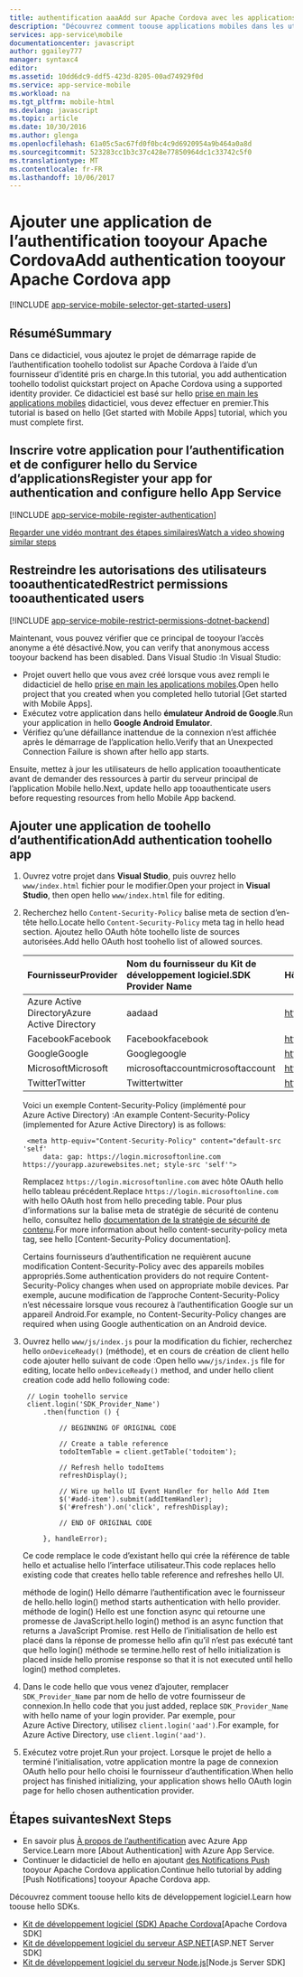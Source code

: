 ```yaml
---
title: authentification aaaAdd sur Apache Cordova avec les applications mobiles | Documents Microsoft
description: "Découvrez comment toouse applications mobiles dans les utilisateurs de tooauthenticate Azure App Service de votre application Apache Cordova via une variété de fournisseurs d’identité, y compris de Google, Facebook, Twitter et Microsoft."
services: app-service\mobile
documentationcenter: javascript
author: ggailey777
manager: syntaxc4
editor: 
ms.assetid: 10dd6dc9-ddf5-423d-8205-00ad74929f0d
ms.service: app-service-mobile
ms.workload: na
ms.tgt_pltfrm: mobile-html
ms.devlang: javascript
ms.topic: article
ms.date: 10/30/2016
ms.author: glenga
ms.openlocfilehash: 61a05c5ac67fd0f0bc4c9d6920954a9b464a0a8d
ms.sourcegitcommit: 523283cc1b3c37c428e77850964dc1c33742c5f0
ms.translationtype: MT
ms.contentlocale: fr-FR
ms.lasthandoff: 10/06/2017
---
```

# <a name="add-authentication-tooyour-apache-cordova-app"></a><span data-ttu-id="6126c-103">Ajouter une application de l’authentification tooyour Apache Cordova</span><span class="sxs-lookup"><span data-stu-id="6126c-103">Add authentication tooyour Apache Cordova app</span></span>
[!INCLUDE [app-service-mobile-selector-get-started-users](../../includes/app-service-mobile-selector-get-started-users.md)]

## <a name="summary"></a><span data-ttu-id="6126c-104">Résumé</span><span class="sxs-lookup"><span data-stu-id="6126c-104">Summary</span></span>
<span data-ttu-id="6126c-105">Dans ce didacticiel, vous ajoutez le projet de démarrage rapide de l’authentification toohello todolist sur Apache Cordova à l’aide d’un fournisseur d’identité pris en charge.</span><span class="sxs-lookup"><span data-stu-id="6126c-105">In this tutorial, you add authentication toohello todolist quickstart project on Apache Cordova using a supported identity provider.</span></span> <span data-ttu-id="6126c-106">Ce didacticiel est basé sur hello [prise en main les applications mobiles] didacticiel, vous devez effectuer en premier.</span><span class="sxs-lookup"><span data-stu-id="6126c-106">This tutorial is based on hello [Get started with Mobile Apps] tutorial, which you must complete first.</span></span>

## <span data-ttu-id="6126c-107"><a name="register"></a>Inscrire votre application pour l’authentification et de configurer hello du Service d’applications</span><span class="sxs-lookup"><span data-stu-id="6126c-107"><a name="register"></a>Register your app for authentication and configure hello App Service</span></span>
[!INCLUDE [app-service-mobile-register-authentication](../../includes/app-service-mobile-register-authentication.md)]

[<span data-ttu-id="6126c-108">Regarder une vidéo montrant des étapes similaires</span><span class="sxs-lookup"><span data-stu-id="6126c-108">Watch a video showing similar steps</span></span>](https://channel9.msdn.com/series/Azure-connected-services-with-Cordova/Azure-connected-services-task-8-Azure-authentication)

## <span data-ttu-id="6126c-109"><a name="permissions"></a>Restreindre les autorisations des utilisateurs tooauthenticated</span><span class="sxs-lookup"><span data-stu-id="6126c-109"><a name="permissions"></a>Restrict permissions tooauthenticated users</span></span>
[!INCLUDE [app-service-mobile-restrict-permissions-dotnet-backend](../../includes/app-service-mobile-restrict-permissions-dotnet-backend.md)]

<span data-ttu-id="6126c-110">Maintenant, vous pouvez vérifier que ce principal de tooyour l’accès anonyme a été désactivé.</span><span class="sxs-lookup"><span data-stu-id="6126c-110">Now, you can verify that anonymous access tooyour backend has been disabled.</span></span> <span data-ttu-id="6126c-111">Dans Visual Studio :</span><span class="sxs-lookup"><span data-stu-id="6126c-111">In Visual Studio:</span></span>

* <span data-ttu-id="6126c-112">Projet ouvert hello que vous avez créé lorsque vous avez rempli le didacticiel de hello [prise en main les applications mobiles].</span><span class="sxs-lookup"><span data-stu-id="6126c-112">Open hello project that you created when you completed hello tutorial [Get started with Mobile Apps].</span></span>
* <span data-ttu-id="6126c-113">Exécutez votre application dans hello **émulateur Android de Google**.</span><span class="sxs-lookup"><span data-stu-id="6126c-113">Run your application in hello **Google Android Emulator**.</span></span>
* <span data-ttu-id="6126c-114">Vérifiez qu’une défaillance inattendue de la connexion n’est affichée après le démarrage de l’application hello.</span><span class="sxs-lookup"><span data-stu-id="6126c-114">Verify that an Unexpected Connection Failure is shown after hello app starts.</span></span>

<span data-ttu-id="6126c-115">Ensuite, mettez à jour les utilisateurs de hello application tooauthenticate avant de demander des ressources à partir du serveur principal de l’application Mobile hello.</span><span class="sxs-lookup"><span data-stu-id="6126c-115">Next, update hello app tooauthenticate users before requesting resources from hello Mobile App backend.</span></span>

## <span data-ttu-id="6126c-116"><a name="add-authentication"></a>Ajouter une application de toohello d’authentification</span><span class="sxs-lookup"><span data-stu-id="6126c-116"><a name="add-authentication"></a>Add authentication toohello app</span></span>
1. <span data-ttu-id="6126c-117">Ouvrez votre projet dans **Visual Studio**, puis ouvrez hello `www/index.html` fichier pour le modifier.</span><span class="sxs-lookup"><span data-stu-id="6126c-117">Open your project in **Visual Studio**, then open hello `www/index.html` file for editing.</span></span>
2. <span data-ttu-id="6126c-118">Recherchez hello `Content-Security-Policy` balise meta de section d’en-tête hello.</span><span class="sxs-lookup"><span data-stu-id="6126c-118">Locate hello `Content-Security-Policy` meta tag in hello head section.</span></span>  <span data-ttu-id="6126c-119">Ajoutez hello OAuth hôte toohello liste de sources autorisées.</span><span class="sxs-lookup"><span data-stu-id="6126c-119">Add hello OAuth host toohello list of allowed sources.</span></span>

   | <span data-ttu-id="6126c-120">Fournisseur</span><span class="sxs-lookup"><span data-stu-id="6126c-120">Provider</span></span> | <span data-ttu-id="6126c-121">Nom du fournisseur du Kit de développement logiciel.</span><span class="sxs-lookup"><span data-stu-id="6126c-121">SDK Provider Name</span></span> | <span data-ttu-id="6126c-122">Hôte OAuth</span><span class="sxs-lookup"><span data-stu-id="6126c-122">OAuth Host</span></span> |
   |:--- |:--- |:--- |
   | <span data-ttu-id="6126c-123">Azure Active Directory</span><span class="sxs-lookup"><span data-stu-id="6126c-123">Azure Active Directory</span></span> | <span data-ttu-id="6126c-124">aad</span><span class="sxs-lookup"><span data-stu-id="6126c-124">aad</span></span> | <span data-ttu-id="6126c-125">https://login.microsoftonline.com</span><span class="sxs-lookup"><span data-stu-id="6126c-125">https://login.microsoftonline.com</span></span> |
   | <span data-ttu-id="6126c-126">Facebook</span><span class="sxs-lookup"><span data-stu-id="6126c-126">Facebook</span></span> | <span data-ttu-id="6126c-127">Facebook</span><span class="sxs-lookup"><span data-stu-id="6126c-127">facebook</span></span> | <span data-ttu-id="6126c-128">https://www.facebook.com</span><span class="sxs-lookup"><span data-stu-id="6126c-128">https://www.facebook.com</span></span> |
   | <span data-ttu-id="6126c-129">Google</span><span class="sxs-lookup"><span data-stu-id="6126c-129">Google</span></span> | <span data-ttu-id="6126c-130">Google</span><span class="sxs-lookup"><span data-stu-id="6126c-130">google</span></span> | <span data-ttu-id="6126c-131">https://accounts.google.com</span><span class="sxs-lookup"><span data-stu-id="6126c-131">https://accounts.google.com</span></span> |
   | <span data-ttu-id="6126c-132">Microsoft</span><span class="sxs-lookup"><span data-stu-id="6126c-132">Microsoft</span></span> | <span data-ttu-id="6126c-133">microsoftaccount</span><span class="sxs-lookup"><span data-stu-id="6126c-133">microsoftaccount</span></span> | <span data-ttu-id="6126c-134">https://login.live.com</span><span class="sxs-lookup"><span data-stu-id="6126c-134">https://login.live.com</span></span> |
   | <span data-ttu-id="6126c-135">Twitter</span><span class="sxs-lookup"><span data-stu-id="6126c-135">Twitter</span></span> | <span data-ttu-id="6126c-136">Twitter</span><span class="sxs-lookup"><span data-stu-id="6126c-136">twitter</span></span> | <span data-ttu-id="6126c-137">https://api.twitter.com</span><span class="sxs-lookup"><span data-stu-id="6126c-137">https://api.twitter.com</span></span> |

    <span data-ttu-id="6126c-138">Voici un exemple Content-Security-Policy (implémenté pour Azure Active Directory) :</span><span class="sxs-lookup"><span data-stu-id="6126c-138">An example Content-Security-Policy (implemented for Azure Active Directory) is as follows:</span></span>

        <meta http-equiv="Content-Security-Policy" content="default-src 'self'
            data: gap: https://login.microsoftonline.com https://yourapp.azurewebsites.net; style-src 'self'">

    <span data-ttu-id="6126c-139">Remplacez `https://login.microsoftonline.com` avec hôte OAuth hello hello tableau précédent.</span><span class="sxs-lookup"><span data-stu-id="6126c-139">Replace `https://login.microsoftonline.com` with hello OAuth host from hello preceding table.</span></span>  <span data-ttu-id="6126c-140">Pour plus d’informations sur la balise meta de stratégie de sécurité de contenu hello, consultez hello [documentation de la stratégie de sécurité de contenu].</span><span class="sxs-lookup"><span data-stu-id="6126c-140">For more information about hello content-security-policy meta tag, see hello [Content-Security-Policy documentation].</span></span>

    <span data-ttu-id="6126c-141">Certains fournisseurs d’authentification ne requièrent aucune modification Content-Security-Policy avec des appareils mobiles appropriés.</span><span class="sxs-lookup"><span data-stu-id="6126c-141">Some authentication providers do not require Content-Security-Policy changes when used on appropriate mobile devices.</span></span>  <span data-ttu-id="6126c-142">Par exemple, aucune modification de l’approche Content-Security-Policy n’est nécessaire lorsque vous recourez à l’authentification Google sur un appareil Android.</span><span class="sxs-lookup"><span data-stu-id="6126c-142">For example, no Content-Security-Policy changes are required when using Google authentication on an Android device.</span></span>

3. <span data-ttu-id="6126c-143">Ouvrez hello `www/js/index.js` pour la modification du fichier, recherchez hello `onDeviceReady()` (méthode), et en cours de création de client hello code ajouter hello suivant de code :</span><span class="sxs-lookup"><span data-stu-id="6126c-143">Open hello `www/js/index.js` file for editing, locate hello `onDeviceReady()` method, and under hello client  creation code add hello following code:</span></span>

        // Login toohello service
        client.login('SDK_Provider_Name')
            .then(function () {

                // BEGINNING OF ORIGINAL CODE

                // Create a table reference
                todoItemTable = client.getTable('todoitem');

                // Refresh hello todoItems
                refreshDisplay();

                // Wire up hello UI Event Handler for hello Add Item
                $('#add-item').submit(addItemHandler);
                $('#refresh').on('click', refreshDisplay);

                // END OF ORIGINAL CODE

            }, handleError);

    <span data-ttu-id="6126c-144">Ce code remplace le code d’existant hello qui crée la référence de table hello et actualise hello l’interface utilisateur.</span><span class="sxs-lookup"><span data-stu-id="6126c-144">This code replaces hello existing code that creates hello table reference and refreshes hello UI.</span></span>

    <span data-ttu-id="6126c-145">méthode de login() Hello démarre l’authentification avec le fournisseur de hello.</span><span class="sxs-lookup"><span data-stu-id="6126c-145">hello login() method starts authentication with hello provider.</span></span> <span data-ttu-id="6126c-146">méthode de login() Hello est une fonction async qui retourne une promesse de JavaScript.</span><span class="sxs-lookup"><span data-stu-id="6126c-146">hello login() method is an async function that returns a JavaScript Promise.</span></span>  <span data-ttu-id="6126c-147">rest Hello de l’initialisation de hello est placé dans la réponse de promesse hello afin qu’il n’est pas exécuté tant que hello login() méthode se termine.</span><span class="sxs-lookup"><span data-stu-id="6126c-147">hello rest of hello initialization is placed inside hello promise response so that it is not executed until hello login() method completes.</span></span>

4. <span data-ttu-id="6126c-148">Dans le code hello que vous venez d’ajouter, remplacer `SDK_Provider_Name` par nom de hello de votre fournisseur de connexion.</span><span class="sxs-lookup"><span data-stu-id="6126c-148">In hello code that you just added, replace `SDK_Provider_Name` with hello name of your login provider.</span></span> <span data-ttu-id="6126c-149">Par exemple, pour Azure Active Directory, utilisez `client.login('aad')`.</span><span class="sxs-lookup"><span data-stu-id="6126c-149">For example, for Azure Active Directory, use `client.login('aad')`.</span></span>
5. <span data-ttu-id="6126c-150">Exécutez votre projet.</span><span class="sxs-lookup"><span data-stu-id="6126c-150">Run your project.</span></span>  <span data-ttu-id="6126c-151">Lorsque le projet de hello a terminé l’initialisation, votre application montre la page de connexion OAuth hello pour hello choisi le fournisseur d’authentification.</span><span class="sxs-lookup"><span data-stu-id="6126c-151">When hello project has finished initializing, your application shows hello OAuth login page for hello chosen authentication provider.</span></span>

## <span data-ttu-id="6126c-152"><a name="next-steps"></a>Étapes suivantes</span><span class="sxs-lookup"><span data-stu-id="6126c-152"><a name="next-steps"></a>Next Steps</span></span>
* <span data-ttu-id="6126c-153">En savoir plus [À propos de l’authentification] avec Azure App Service.</span><span class="sxs-lookup"><span data-stu-id="6126c-153">Learn more [About Authentication] with Azure App Service.</span></span>
* <span data-ttu-id="6126c-154">Continuer le didacticiel de hello en ajoutant [des Notifications Push] tooyour Apache Cordova application.</span><span class="sxs-lookup"><span data-stu-id="6126c-154">Continue hello tutorial by adding [Push Notifications] tooyour Apache Cordova app.</span></span>

<span data-ttu-id="6126c-155">Découvrez comment toouse hello kits de développement logiciel.</span><span class="sxs-lookup"><span data-stu-id="6126c-155">Learn how toouse hello SDKs.</span></span>

* <span data-ttu-id="6126c-156">[Kit de développement logiciel (SDK) Apache Cordova]</span><span class="sxs-lookup"><span data-stu-id="6126c-156">[Apache Cordova SDK]</span></span>
* <span data-ttu-id="6126c-157">[Kit de développement logiciel du serveur ASP.NET]</span><span class="sxs-lookup"><span data-stu-id="6126c-157">[ASP.NET Server SDK]</span></span>
* <span data-ttu-id="6126c-158">[Kit de développement logiciel du serveur Node.js]</span><span class="sxs-lookup"><span data-stu-id="6126c-158">[Node.js Server SDK]</span></span>

<!-- URLs. -->
[prise en main les applications mobiles]: app-service-mobile-cordova-get-started.md
[documentation de la stratégie de sécurité de contenu]: https://cordova.apache.org/docs/en/latest/guide/appdev/whitelist/index.html
[des Notifications Push]: app-service-mobile-cordova-get-started-push.md
[À propos de l’authentification]: app-service-mobile-auth.md
[Kit de développement logiciel (SDK) Apache Cordova]: app-service-mobile-cordova-how-to-use-client-library.md
[Kit de développement logiciel du serveur ASP.NET]: app-service-mobile-dotnet-backend-how-to-use-server-sdk.md
[Kit de développement logiciel du serveur Node.js]: app-service-mobile-node-backend-how-to-use-server-sdk.md
